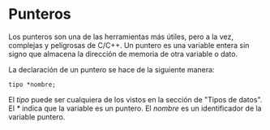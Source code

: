 # Punteros
Los punteros son una de las herramientas más útiles, pero a la vez, complejas y peligrosas de C/C++.  Un puntero es una variable entera sin signo que almacena la dirección de memoria de otra variable o dato.

La declaración de un puntero se hace de la siguiente manera:
```
tipo *nombre;
```
El *tipo* puede ser cualquiera de los vistos en la sección de "Tipos de datos". El _*_ indica que la variable es un puntero. El _nombre_ es un identificador de la variable puntero.

